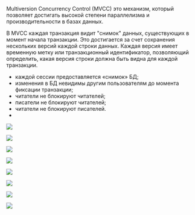 Multiversion Concurrency Control (MVCC) это механизм, который позволяет достигать высокой степени параллелизма и производительности в базах данных.

В МѴСС каждая транзакция видит "снимок" данных, существующих в момент начала транзакции. Это достигается за счет сохранения нескольких версий каждой строки данных. Каждая версия имеет временную метку или транзакционный идентификатор, позволяющий определить, какая версия строки должна быть видна для каждой транзакции.

- каждой сессии предоставляется «снимок» БД;
- изменения в БД невидимы другим пользователям до момента фиксации транзакции;
- читатели не блокируют читателей;
- писатели не блокируют читателей;
- читатели не блокируют писателей.
- 
![](Pasted%20image%2020250310130013.png)

![](Pasted%20image%2020250310130128.png)

![](Pasted%20image%2020250310130421.png)

![](Pasted%20image%2020250310130628.png)

![](Pasted%20image%2020250310133040.png)

![](Pasted%20image%2020250310134107.png)

![](Pasted%20image%2020250310134122.png)

![](Pasted%20image%2020250310135136.png)



